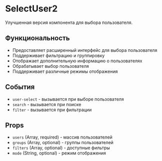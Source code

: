 # SelectUser2

Улучшенная версия компонента для выбора пользователя.

## Функциональность

- Предоставляет расширенный интерфейс для выбора пользователя
- Поддерживает фильтрацию и группировку
- Отображает дополнительную информацию о пользователях
- Обрабатывает выбор пользователя
- Поддерживает различные режимы отображения

## События

- `user-select` - вызывается при выборе пользователя
- `search` - вызывается при поиске
- `filter` - вызывается при фильтрации

## Props

- `users` (Array, required) - массив пользователей
- `groups` (Array, optional) - группы пользователей
- `filters` (Array, optional) - доступные фильтры
- `mode` (String, optional) - режим отображения

